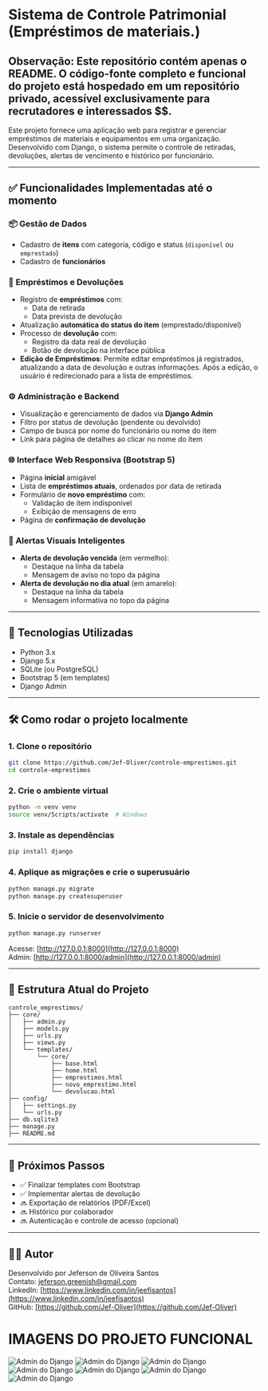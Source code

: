 # Sistema de Controle Patrimonial (Empréstimos de materiais.)
## Observação: Este repositório contém apenas o README. O código-fonte completo e funcional do projeto está hospedado em um repositório privado, acessível exclusivamente para recrutadores e interessados $$.

Este projeto fornece uma aplicação web para registrar e gerenciar empréstimos de materiais e equipamentos em uma organização. Desenvolvido com Django, o sistema permite o controle de retiradas, devoluções, alertas de vencimento e histórico por funcionário.

---

## ✅ Funcionalidades Implementadas até o momento

### 📦 Gestão de Dados
- Cadastro de **itens** com categoria, código e status (`disponível` ou `emprestado`)
- Cadastro de **funcionários**

### 🔁 Empréstimos e Devoluções
- Registro de **empréstimos** com:
  - Data de retirada
  - Data prevista de devolução
- Atualização **automática do status do item** (emprestado/disponível)
- Processo de **devolução** com:
  - Registro da data real de devolução
  - Botão de devolução na interface pública
- **Edição de Empréstimos**: Permite editar empréstimos já registrados, atualizando a data de devolução e outras informações. Após a edição, o usuário é redirecionado para a lista de empréstimos.

### ⚙️ Administração e Backend
- Visualização e gerenciamento de dados via **Django Admin**
- Filtro por status de devolução (pendente ou devolvido)
- Campo de busca por nome do funcionário ou nome do item
- Link para página de detalhes ao clicar no nome do item

### 🌐 Interface Web Responsiva (Bootstrap 5)
- Página **inicial** amigável
- Lista de **empréstimos atuais**, ordenados por data de retirada
- Formulário de **novo empréstimo** com:
  - Validação de item indisponível
  - Exibição de mensagens de erro
- Página de **confirmação de devolução**

### 🚨 Alertas Visuais Inteligentes
- **Alerta de devolução vencida** (em vermelho):
  - Destaque na linha da tabela
  - Mensagem de aviso no topo da página
- **Alerta de devolução no dia atual** (em amarelo):
  - Destaque na linha da tabela
  - Mensagem informativa no topo da página

---

## 🚀 Tecnologias Utilizadas

- Python 3.x
- Django 5.x
- SQLite (ou PostgreSQL)
- Bootstrap 5 (em templates)
- Django Admin

---

## 🛠️ Como rodar o projeto localmente

### 1. Clone o repositório

```bash
git clone https://github.com/Jef-Oliver/controle-emprestimos.git
cd controle-emprestimos
```

### 2. Crie o ambiente virtual

```bash
python -m venv venv
source venv/Scripts/activate  # Windows
```

### 3. Instale as dependências

```bash
pip install django
```

### 4. Aplique as migrações e crie o superusuário

```bash
python manage.py migrate
python manage.py createsuperuser
```

### 5. Inicie o servidor de desenvolvimento

```bash
python manage.py runserver
```

Acesse: [http://127.0.0.1:8000](http://127.0.0.1:8000)  
Admin: [http://127.0.0.1:8000/admin](http://127.0.0.1:8000/admin)

---

## 📁 Estrutura Atual do Projeto

```
controle_emprestimos/
├── core/
│   ├── admin.py
│   ├── models.py
│   ├── urls.py
│   ├── views.py
│   └── templates/
│       └── core/
│           ├── base.html
│           ├── home.html
│           ├── emprestimos.html
│           ├── novo_emprestimo.html
│           └── devolucao.html
├── config/
│   ├── settings.py
│   └── urls.py
├── db.sqlite3
├── manage.py
├── README.md
```

---

## 📌 Próximos Passos

- ✅ Finalizar templates com Bootstrap
- ✅ Implementar alertas de devolução
- 🔜 Exportação de relatórios (PDF/Excel)
- 🔜 Histórico por colaborador
- 🔜 Autenticação e controle de acesso (opcional)

---

## 👨‍💻 Autor

Desenvolvido por Jeferson de Oliveira Santos  
Contato: jeferson.greenish@gmail.com  
LinkedIn: [https://www.linkedin.com/in/jeefisantos](https://www.linkedin.com/in/jeefisantos)  
GitHub: [https://github.com/Jef-Oliver](https://github.com/Jef-Oliver)


# IMAGENS DO PROJETO FUNCIONAL

![Admin do Django](captura1.png)
![Admin do Django](captura2.png)
![Admin do Django](captura3.png)
![Admin do Django](captura4.png)
![Admin do Django](captura5.png)
![Admin do Django](captura6.png)
![Admin do Django](captura7.png)


